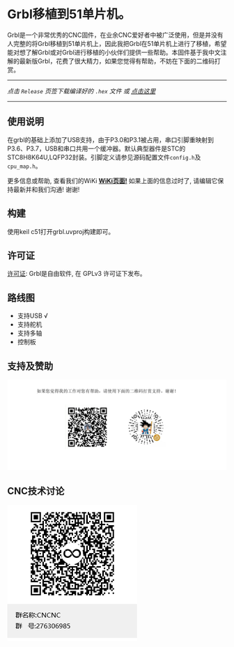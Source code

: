# Grbl移植到51单片机。
Grbl是一个非常优秀的CNC固件，在业余CNC爱好者中被广泛使用，但是并没有人完整的将Grbl移植到51单片机上，因此我把Grbl在51单片机上进行了移植，希望能对想了解Grbl或对Grbl进行移植的小伙伴们提供一些帮助。本固件基于我中文注解的最新版Grbl，花费了很大精力，如果您觉得有帮助，不妨在下面的二维码打赏。

***
_点击 `Release` 页签下载编译好的 `.hex` 文件 或 [点击这里](https://github.com/MillerRen/grbl-stc/releases)_
***

## 使用说明
 在grbl的基础上添加了USB支持，由于P3.0和P3.1被占用，串口引脚重映射到P3.6、P3.7，USB和串口共用一个缓冲器。默认典型器件是STC的STC8H8K64U,LQFP32封装。引脚定义请参见源码配置文件`config.h`及`cpu_map.h`。

 更多信息或帮助, 查看我们的WiKi **[WiKi页面!](https://github.com/MillerRen/grbl/wiki)** 如果上面的信息过时了, 请编辑它保持最新并和我们沟通! 谢谢!

## 构建
使用keil c51打开grbl.uvproj构建即可。

##  许可证
[许可证](https://github.com/gnea/grbl/wiki/Licensing): Grbl是自由软件, 在 GPLv3 许可证下发布。

## 路线图
- 支持USB    √
- 支持舵机
- 支持多轴
- 控制板

## 支持及赞助
<img src="./images/donate.png">   

## CNC技术讨论
<img src="./images/cncnc.png">

